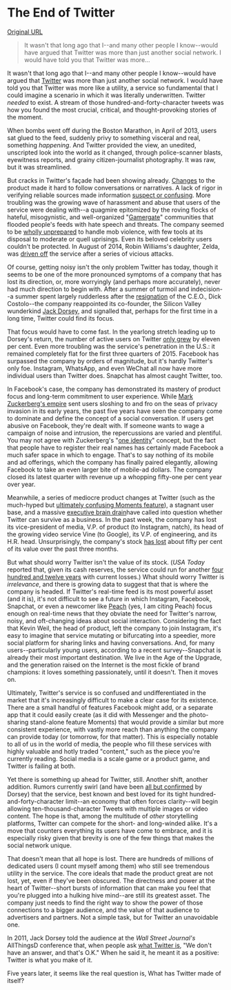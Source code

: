 # The End of Twitter

[Original URL](http://www.newyorker.com/tech/elements/the-end-of-twitter)

> It wasn't that long ago that I--and many other people I know--would have argued that Twitter was more than just another social network. I would have told you that Twitter was more...

[]()[]() It wasn't that long ago that I--and many other people I know--would have argued that [Twitter](http://www.newyorker.com/business/currency/jack-in-a-box-can-twitter-be-saved) was more than just another social network. I would have told you that Twitter was more like a utility, a service so fundamental that I could imagine a scenario in which it was literally underwritten. Twitter _needed_ to exist. A stream of those hundred-and-forty-character tweets was how you found the most crucial, critical, and thought-provoking stories of the moment.

When bombs went off during the Boston Marathon, in April of 2013, users sat glued to the feed, suddenly privy to something visceral and real, something _happening_. And Twitter provided the view, an unedited, unscripted look into the world as it changed, through police-scanner blasts, eyewitness reports, and grainy citizen-journalist photography. It was raw, but it was streamlined.

But cracks in Twitter's façade had been showing already. [Changes](http://abcnews.go.com/Technology/twitters-conversations-feature-blue-line-causing-twitter-users/story?id=20110709) to the product made it hard to follow conversations or narratives. A lack of rigor in verifying reliable sources made information [suspect or confusing](http://www.washington.edu/news/2014/03/17/hold-that-rt-much-misinformation-tweeted-after-2013-boston-marathon-bombing/). More troubling was the growing wave of harassment and abuse that users of the service were dealing with--a quagmire epitomized by the roving flocks of hateful, misogynistic, and well-organized "[Gamergate](http://www.newyorker.com/tech/elements/gamergate-scandal-erupts-video-game-community)" communities that flooded people's feeds with hate speech and threats. The company seemed to be [wholly unprepared](http://www.slate.com/articles/technology/technology/2014/10/twitter_is_broken_gamergate_proves_it.html) to handle mob violence, with few tools at its disposal to moderate or quell uprisings. Even its beloved celebrity users couldn't be protected. In August of 2014, Robin Williams's daughter, Zelda, was [driven off](https://www.washingtonpost.com/news/the-intersect/wp/2014/08/13/robin-williamss-daughter-zelda-driven-off-twitter-by-vicious-trolls/) the service after a series of vicious attacks.

Of course, getting noisy isn't the only problem Twitter has today, though it seems to be one of the more pronounced symptoms of a company that has lost its direction, or, more worryingly (and perhaps more accurately), never had much direction to begin with. After a summer of turmoil and indecision--a summer spent largely rudderless after the [resignation](http://fortune.com/2015/06/12/twitter-ceo-dick-costolo-resigns/) of the C.E.O., Dick Costolo--the company reappointed its co-founder, the Silicon Valley wunderkind [Jack Dorsey](http://www.newyorker.com/magazine/2013/10/21/two-hit-wonder), and signalled that, perhaps for the first time in a long time, Twitter could find its focus.

That focus would have to come fast. In the yearlong stretch leading up to Dorsey's return, the number of active users on Twitter [only grew](http://techcrunch.com/2015/10/27/twitter-growth-q315/) by eleven per cent. Even more troubling was the service's penetration in the U.S.: it remained completely flat for the first three quarters of 2015\. Facebook has surpassed the company by orders of magnitude, but it's hardly Twitter's only foe. Instagram, WhatsApp, and even WeChat all now have more individual users than Twitter does. Snapchat has almost caught Twitter, too.

In Facebook's case, the company has demonstrated its mastery of product focus and long-term commitment to user experience. While [Mark Zuckerberg's empire](http://www.newyorker.com/magazine/2010/09/20/the-face-of-facebook) sent users sloshing to and fro on the seas of privacy invasion in its early years, the past five years have seen the company come to dominate and define the concept of a social conversation. If users get abusive on Facebook, they're dealt with. If someone wants to wage a campaign of noise and intrusion, the repercussions are varied and plentiful. You may not agree with Zuckerberg's "[one identity](http://sfist.com/2014/09/19/zuckerberg_has_always_believed_that.php)" concept, but the fact that people have to register their real names has certainly made Facebook a much safer space in which to engage. That's to say nothing of its mobile and ad offerings, which the company has finally paired elegantly, allowing Facebook to take an even larger bite of mobile-ad dollars. The company closed its latest quarter with revenue up a whopping fifty-one per cent year over year.

Meanwhile, a series of mediocre product changes at Twitter (such as the much-hyped but [ultimately confusing Moments feature](http://www.newyorker.com/business/currency/jack-in-a-box-can-twitter-be-saved)), a stagnant user base, and a massive [executive brain drain](http://recode.net/2016/01/24/twitter-ceo-jack-dorsey-confirms-key-executive-departures/)have called into question whether Twitter can survive as a business. In the past week, the company has lost its vice-president of media, V.P. of product (to Instagram, natch), its head of the growing video service Vine (to Google), its V.P. of engineering, and its H.R. head. Unsurprisingly, the company's stock [has lost](http://finance.yahoo.com/echarts?s=TWTR+Interactive#%7B%22range%22:%223mo%22,%22allowChartStacking%22:true%7D) about fifty per cent of its value over the past three months.

But what should worry Twitter isn't the value of its stock. (_USA Today_ reported that, given its cash reserves, the service could run for another [four hundred and twelve years](http://www.usatoday.com/story/money/markets/2016/01/25/twitter-has-412-years-fix-itself/79301680/) with current losses.) What should worry Twitter is _irrelevance_, and there is growing data to suggest that that is where the company is headed. If Twitter's real-time feed is its most powerful asset (and it is), it's not difficult to see a future in which Instagram, Facebook, Snapchat, or even a newcomer like [Peach](http://peach.cool/) (yes, I am citing Peach) focus enough on real-time news that they obviate the need for Twitter's narrow, noisy, and oft-changing ideas about social interaction. Considering the fact that Kevin Weil, the head of product, left the company to join Instagram, it's easy to imagine that service mutating or bifurcating into a speedier, more social platform for sharing links and having conversations. And, for many users--particularly young users, according to a recent survey--Snapchat is already their most important destination. We live in the Age of the Upgrade, and the generation raised on the Internet is the most fickle of brand champions: it loves something passionately, until it doesn't. Then it moves on.

[]()[]() Ultimately, Twitter's service is so confused and undifferentiated in the market that it's increasingly difficult to make a clear case for its existence. There are a small handful of features Facebook might add, or a separate app that it could easily create (as it did with Messenger and the photo-sharing stand-alone feature Moments) that would provide a similar but more consistent experience, with vastly more reach than anything the company can provide today (or tomorrow, for that matter). This is especially notable to all of us in the world of media, the people who fill these services with highly valuable and hotly traded "content," such as the piece you're currently reading. Social media is a scale game or a product game, and Twitter is failing at both.

Yet there is something up ahead for Twitter, still. Another shift, another addition. Rumors currently swirl (and have been [all but confirmed](http://www.adweek.com/socialtimes/twitter-ceo-jack-dorsey-seems-cool-with-10000-character-tweets/632442) by Dorsey) that the service, best known and best loved for its tight hundred-and-forty-character limit--an economy that often forces clarity--will begin allowing ten-thousand-character Tweets with multiple images or video content. The hope is that, among the multitude of _other_ storytelling platforms, Twitter can compete for the short- and long-winded alike. It's a move that counters everything its users have come to embrace, and it is especially risky given that brevity is one of the few things that makes the social network unique.

That doesn't mean that all hope is lost. There are hundreds of millions of dedicated users (I count myself among them) who still see tremendous utility in the service. The core ideals that made the product great are not lost, yet, even if they've been obscured. The directness and power at the heart of Twitter--short bursts of information that can make you feel that you're plugged into a hulking hive mind--are still its greatest asset. The company just needs to find the right way to show the power of those connections to a bigger audience, and the value of that audience to advertisers and partners. Not a simple task, but for Twitter an unavoidable one.

In 2011, Jack Dorsey told the audience at the _Wall Street Journal's_ AllThingsD conference that, when people ask [what Twitter is](http://allthingsd.com/20110601/jack-dorsey-of-square-and-twitter-live-at-d9/), "We don't have an answer, and that's O.K." When he said it, he meant it as a positive: Twitter is what you make of it.

Five years later, it seems like the real question is, What has Twitter made of itself?
